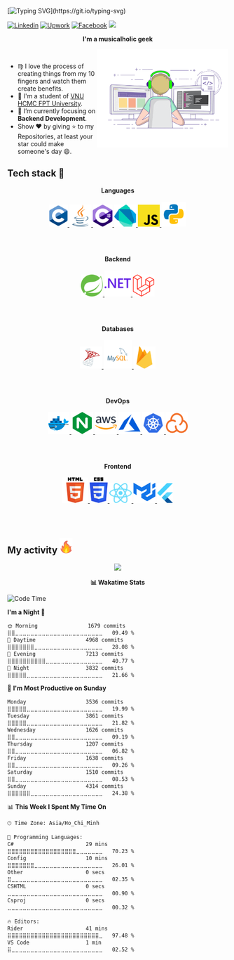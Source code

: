 [![Typing SVG](https://readme-typing-svg.herokuapp.com?color=%2336BCF7&lines=Hello+there!+I'm+Thinh+Le!)](https://git.io/typing-svg)

[![Linkedin](https://img.shields.io/twitter/url?label=Linkedin&logo=linkedin&url=https://www.linkedin.com/in/thinhle19/)](https://www.linkedin.com/in/thinhle19/)
[![Upwork](https://img.shields.io/twitter/url?label=Upwork&logo=upwork&logoColor=green&url=https://www.upwork.com/freelancers/~01f12733a7302716a2)](https://www.upwork.com/freelancers/~01f12733a7302716a2)
[![Facebook](https://img.shields.io/twitter/url?label=Facebook&logo=facebook&url=https://www.facebook.com/ltthinh19//)](https://www.facebook.com/ltthinh19/)
![](https://komarev.com/ghpvc/?username=thinhle19)

<p align="center">
  <b>I'm a musicalholic geek</b>
</p>

<img align='right' src="./images/coding.gif" width="300">
<br>

- ♍ I love the process of creating things from my 10 fingers and watch them create benefits.
- 📓 I'm a student of [VNU HCMC FPT University](https://hcmuni.fpt.edu.vn).
- 🌱 I’m currently focusing on **Backend Development**.
- Show ❤ by giving ⭐ to my Repositories, at least your star could make someone's day 😄.

<!-- Tech stack -->
<h2>Tech stack 🔭</h2>
<p align="center">
  <b>Languages</b>
  <br>
  <br>
  <a href="https://en.wikipedia.org/wiki/C_(programming_language)" target="_blank">
    <code><img src="./images/c.svg" alt="C" height="50"/></code>
  </a>
  <a href="https://www.java.com" target="_blank">
    <code><img src="./images/java.svg" alt="Java" height="50"/></code>
  </a>
  <a href="https://docs.microsoft.com/en-us/dotnet/csharp/" target="_blank">
    <code><img src="./images/c-hashtag.svg" alt="C-Sharp" height="50"/></code>
  </a>
  <a href="https://dart.dev/" target="_blank">
    <code><img src="./images/dart.svg" alt="Dart" height="50"/></code>
  </a>
  <a href="https://developer.mozilla.org/en-US/docs/Web/JavaScript" target="_blank">
    <code><img src="./images/javascript.svg" alt="JavaScript" height="50"/></code>
  </a>
  <a href="https://www.python.org/" target="_blank">
    <code><img src="./images/python.svg" alt="Python" height="57"/></code>
  </a>
</p>

<br>
<br>

<p align="center">
  <b>Backend</b>
  <br>
  <br>
  <a href="https://spring.io/" target="_blank">
    <code><img src="./images/spring.svg" alt="Spring" height="50"/></code>
  </a> 
  <a href="https://dotnet.microsoft.com/en-us/" target="_blank">
    <code><img src="./images/dotnet.svg" alt=".NET" height="60"/></code>
  </a> 
  <a href="https://laravel.com/" target="_blank">
    <code><img src="./images/laravel.svg" alt="Laravel" height="50"/></code>
  </a> 
</p>

<br>
<br>

<p align="center">
  <b>Databases</b>
  <br>
  <br>
  <a href="https://www.wikiwand.com/en/Microsoft_SQL_Server" target="_blank">
    <code><img src="./images/sql-server.svg" alt="MSSQL Server" height="50"/></code>
  </a>
  <a href="https://www.mysql.com/" target="_blank">
    <code><img src="./images/mysql.svg" alt="MySQL" height="65"/></code>
  </a>
  <a href="https://firebase.google.com/" target="_blank">
    <code><img src="./images/firebase.svg" alt="Firebase" height="50"/></code>
  </a>
</p>

<br>
<br>

<p align="center">
  <b>DevOps</b>
  <br>
  <br>
  <a href="https://www.docker.com/" target="_blank">
    <code><img src="./images/docker.svg" alt="Docker" height="50"/></code>
  </a>
  <a href="https://nginx.org/en/" target="_blank">
    <code><img src="./images/nginx.svg" alt="Nginx" height="50"/></code>
  </a>
  <a href="https://aws.amazon.com/" target="_blank">
    <code><img src="./images/aws.svg" alt="AWS" height="50"/></code>
  </a>
  <a href="https://azure.microsoft.com/en-gb/" target="_blank">
    <code><img src="./images/azure.svg" alt="Azure" height="50"/></code>
  </a>
  <a href="https://kubernetes.io/" target="_blank">
    <code><img src="./images/k8s.svg" alt="Kubernetes" height="50"/></code>
  </a>
  <a href="https://sonarcloud.io/login" target="_blank">
    <code><img src="./images/sonarcloud.svg" alt="Sonarcloud" height="50"/></code>
  </a>
</p>

<br>
<br>

<p align="center">
  <b>Frontend</b>
  <br>
  <br>
  <a href="https://developer.mozilla.org/en-US/docs/Web/HTML" target="_blank">
    <code><img src="./images/html.svg" alt="HTML" height="58"/></code>
  </a>
  <a href="https://developer.mozilla.org/en-US/docs/Web/CSS" target="_blank">
    <code><img src="./images/css.svg" alt="CSS" height="58"/></code>
  </a>
  <a href="https://react.dev/" target="_blank">
    <code><img src="./images/react.svg" alt="React" height="45"/></code>
  </a>
  <a href="https://mui.com/material-ui/" target="_blank">
    <code><img src="./images/mui.svg" alt="Material UI" height="50"/></code>
  </a>
  <a href="https://flutter.dev/" target="_blank">
    <code><img src="./images/flutter.svg" alt="Flutter" height="45"/></code>
  </a>
  <br>
</p>

<br>
<br>
<!-- My activity -->
<h2>My activity <img src="./images/github-stats.gif" height="35px"></h2>
<p align="center">
  <img src="https://github-readme-stats.vercel.app/api/top-langs/?username=thinhle19&count_private=true&layout=compact">

</p>
<p align="center">
  <b>📊 Wakatime Stats</b>

  <!--START_SECTION:waka-->
![Code Time](http://img.shields.io/badge/Code%20Time-1%2C298%20hrs%2038%20mins-blue)

**I'm a Night 🦉** 

```text
🌞 Morning                1679 commits        ⣿⣿⣀⣀⣀⣀⣀⣀⣀⣀⣀⣀⣀⣀⣀⣀⣀⣀⣀⣀⣀⣀⣀⣀⣀   09.49 % 
🌆 Daytime                4968 commits        ⣿⣿⣿⣿⣿⣿⣿⣀⣀⣀⣀⣀⣀⣀⣀⣀⣀⣀⣀⣀⣀⣀⣀⣀⣀   28.08 % 
🌃 Evening                7213 commits        ⣿⣿⣿⣿⣿⣿⣿⣿⣿⣿⣀⣀⣀⣀⣀⣀⣀⣀⣀⣀⣀⣀⣀⣀⣀   40.77 % 
🌙 Night                  3832 commits        ⣿⣿⣿⣿⣿⣀⣀⣀⣀⣀⣀⣀⣀⣀⣀⣀⣀⣀⣀⣀⣀⣀⣀⣀⣀   21.66 % 
```
📅 **I'm Most Productive on Sunday** 

```text
Monday                   3536 commits        ⣿⣿⣿⣿⣿⣀⣀⣀⣀⣀⣀⣀⣀⣀⣀⣀⣀⣀⣀⣀⣀⣀⣀⣀⣀   19.99 % 
Tuesday                  3861 commits        ⣿⣿⣿⣿⣿⣀⣀⣀⣀⣀⣀⣀⣀⣀⣀⣀⣀⣀⣀⣀⣀⣀⣀⣀⣀   21.82 % 
Wednesday                1626 commits        ⣿⣿⣀⣀⣀⣀⣀⣀⣀⣀⣀⣀⣀⣀⣀⣀⣀⣀⣀⣀⣀⣀⣀⣀⣀   09.19 % 
Thursday                 1207 commits        ⣿⣿⣀⣀⣀⣀⣀⣀⣀⣀⣀⣀⣀⣀⣀⣀⣀⣀⣀⣀⣀⣀⣀⣀⣀   06.82 % 
Friday                   1638 commits        ⣿⣿⣀⣀⣀⣀⣀⣀⣀⣀⣀⣀⣀⣀⣀⣀⣀⣀⣀⣀⣀⣀⣀⣀⣀   09.26 % 
Saturday                 1510 commits        ⣿⣿⣀⣀⣀⣀⣀⣀⣀⣀⣀⣀⣀⣀⣀⣀⣀⣀⣀⣀⣀⣀⣀⣀⣀   08.53 % 
Sunday                   4314 commits        ⣿⣿⣿⣿⣿⣿⣀⣀⣀⣀⣀⣀⣀⣀⣀⣀⣀⣀⣀⣀⣀⣀⣀⣀⣀   24.38 % 
```


📊 **This Week I Spent My Time On** 

```text
🕑︎ Time Zone: Asia/Ho_Chi_Minh

💬 Programming Languages: 
C#                       29 mins             ⣿⣿⣿⣿⣿⣿⣿⣿⣿⣿⣿⣿⣿⣿⣿⣿⣿⣿⣀⣀⣀⣀⣀⣀⣀   70.23 % 
Config                   10 mins             ⣿⣿⣿⣿⣿⣿⣿⣀⣀⣀⣀⣀⣀⣀⣀⣀⣀⣀⣀⣀⣀⣀⣀⣀⣀   26.01 % 
Other                    0 secs              ⣿⣀⣀⣀⣀⣀⣀⣀⣀⣀⣀⣀⣀⣀⣀⣀⣀⣀⣀⣀⣀⣀⣀⣀⣀   02.35 % 
CSHTML                   0 secs              ⣀⣀⣀⣀⣀⣀⣀⣀⣀⣀⣀⣀⣀⣀⣀⣀⣀⣀⣀⣀⣀⣀⣀⣀⣀   00.90 % 
Csproj                   0 secs              ⣀⣀⣀⣀⣀⣀⣀⣀⣀⣀⣀⣀⣀⣀⣀⣀⣀⣀⣀⣀⣀⣀⣀⣀⣀   00.32 % 

🔥 Editors: 
Rider                    41 mins             ⣿⣿⣿⣿⣿⣿⣿⣿⣿⣿⣿⣿⣿⣿⣿⣿⣿⣿⣿⣿⣿⣿⣿⣿⣀   97.48 % 
VS Code                  1 min               ⣿⣀⣀⣀⣀⣀⣀⣀⣀⣀⣀⣀⣀⣀⣀⣀⣀⣀⣀⣀⣀⣀⣀⣀⣀   02.52 % 
```


<!--END_SECTION:waka-->
</p>
